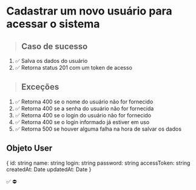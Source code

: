 # Cadastrar um novo usuário para acessar o sistema

> ## Caso de sucesso

1. ✅ Salva os dados do usuário
2. ✅ Retorna status 201 com um token de acesso

> ## Exceções
1. ✅ Retorna 400 se o nome do usuário não for fornecido
2. ✅ Retorna 400 se a senha do usuário não for fornecida
3. ✅ Retorna 400 se o login do usuário não for fornecido
4. ✅ Retorna 400 se o login informado já estiver em uso
5. ✅ Retorna 500 se houver alguma falha na hora de salvar os dados


## Objeto User
{
  	id: string
    name: string
    login: string
    password: string
    accessToken: string
    createdAt: Date
    updatedAt: Date
}

✅
⛔